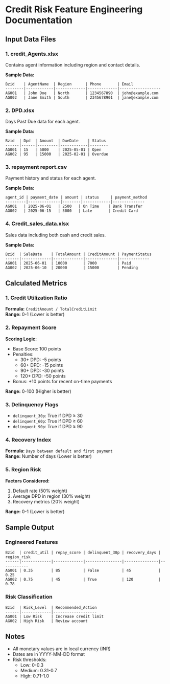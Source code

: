 # Credit Risk Feature Engineering Documentation

## Input Data Files

### 1. credit_Agents.xlsx
Contains agent information including region and contact details.

**Sample Data:**
```
Bzid    | AgentName  | Region      | Phone       | Email
--------|------------|-------------|-------------|------------------
AG001   | John Doe   | North       | 1234567890  | john@example.com
AG002   | Jane Smith | South       | 2345678901  | jane@example.com
```

### 2. DPD.xlsx
Days Past Due data for each agent.

**Sample Data:**
```
Bzid  | Dpd  | Amount  | DueDate    | Status
------|------|---------|------------|--------
AG001 | 15   | 5000    | 2025-05-01 | Open
AG002 | 95   | 15000   | 2025-02-01 | Overdue
```

### 3. repayment report.csv
Payment history and status for each agent.

**Sample Data:**
```
agent_id | payment_date | amount | status     | payment_method
---------|--------------|--------|------------|--------------
AG001   | 2025-06-01   | 2500   | On Time    | Bank Transfer
AG002   | 2025-06-15   | 5000   | Late       | Credit Card
```

### 4. Credit_sales_data.xlsx
Sales data including both cash and credit sales.

**Sample Data:**
```
Bzid  | SaleDate    | TotalAmount | CreditAmount | PaymentStatus
------|-------------|-------------|--------------|-------------
AG001 | 2025-06-01  | 10000       | 7000         | Paid
AG002 | 2025-06-10  | 20000       | 15000        | Pending
```

## Calculated Metrics

### 1. Credit Utilization Ratio
**Formula:** `CreditAmount / TotalCreditLimit`  
**Range:** 0-1 (Lower is better)

### 2. Repayment Score
**Scoring Logic:**
- Base Score: 100 points
- Penalties:
  - 30+ DPD: -5 points
  - 60+ DPD: -15 points
  - 90+ DPD: -30 points
  - 120+ DPD: -50 points
- Bonus: +10 points for recent on-time payments

**Range:** 0-100 (Higher is better)

### 3. Delinquency Flags
- `delinquent_30p`: True if DPD ≥ 30
- `delinquent_60p`: True if DPD ≥ 60
- `delinquent_90p`: True if DPD ≥ 90

### 4. Recovery Index
**Formula:** `Days between default and first payment`  
**Range:** Number of days (Lower is better)

### 5. Region Risk
**Factors Considered:**
1. Default rate (50% weight)
2. Average DPD in region (30% weight)
3. Recovery metrics (20% weight)

**Range:** 0-1 (Lower is better)

## Sample Output

### Engineered Features
```
Bzid  | credit_util | repay_score | delinquent_30p | recovery_days | region_risk
------|-------------|-------------|----------------|---------------|------------
AG001 | 0.35        | 85          | False          | 45            | 0.25
AG002 | 0.75        | 45          | True           | 120           | 0.78
```

### Risk Classification
```
Bzid  | Risk_Level  | Recommended_Action
------|-------------|-------------------
AG001 | Low Risk    | Increase credit limit
AG002 | High Risk   | Review account
```

## Notes
- All monetary values are in local currency (INR)
- Dates are in YYYY-MM-DD format
- Risk thresholds:
  - Low: 0-0.3
  - Medium: 0.31-0.7
  - High: 0.71-1.0
